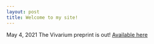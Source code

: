 ```yaml
---
layout: post
title: Welcome to my site!
---
```


May 4, 2021
The Vivarium preprint is out! [Available here](https://www.biorxiv.org/content/10.1101/2021.04.27.441657v1)